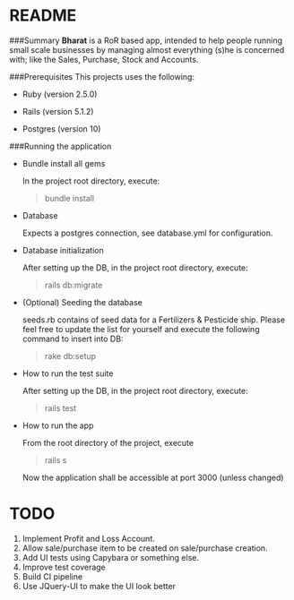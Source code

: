# README

###Summary
<b>Bharat</b> is a RoR based app, intended to help people running small scale businesses by managing almost everything 
(s)he is concerned with; like the Sales, Purchase, Stock and Accounts. 

###Prerequisites
This projects uses the following:

* Ruby (version 2.5.0)

* Rails (version 5.1.2)

* Postgres (version 10)

###Running the application
* Bundle install all gems

    In the project root directory, execute:
    > bundle install


* Database

    Expects a postgres connection, see database.yml for configuration. 

* Database initialization

    After setting up the DB, in the project root directory, execute:

    > rails db:migrate
    
* (Optional) Seeding the database

    seeds.rb contains of seed data for a Fertilizers & Pesticide ship. Please feel free to update the list for yourself 
    and execute the following command to insert into DB:
    > rake db:setup

* How to run the test suite

    After setting up the DB, in the project root directory, execute:

    > rails test

* How to run the app

    From the root directory of the project, execute
    > rails s

    Now the application shall be accessible at port 3000 (unless changed) 


# TODO
1. Implement Profit and Loss Account.
2. Allow sale/purchase item to be created on sale/purchase creation.
3. Add UI tests using Capybara or something else.
4. Improve test coverage
5. Build CI pipeline
6. Use JQuery-UI to make the UI look better